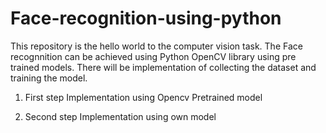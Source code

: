 # Face-recognition-using-python

This repository is the hello world to the computer vision task. The Face recognnition can be achieved using Python OpenCV library using pre trained models. There will be implementation of collecting the dataset and training the model.

1) First step 
Implementation using Opencv Pretrained model

2) Second step
Implementation using own model
